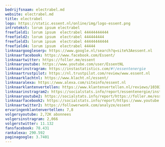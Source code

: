 ```yaml
---
bedrijfsnaam: electrabel.md  
website: electrabel.md
title: electrabel 
logo: https://static.essent.nl/online/img/logo-essent.png  
introtekst: lorum ipsum electrabel
freefield1: lorum ipsum  electrabel 44444444444
freefield2: lorum ipsum  electrabel 444444444
freefield3: lorum ipsum  electrabel 44444444444
freefield4: lorum ipsum  electrabel 44444
linknaargoogleserp: https://www.google.nl/search?q=site%3Aessent.nl  
linknaarfacebook: https://www.facebook.com/Essent/  
linknaartwitter: https://foller.me/essent  
linknaaryoutube: https://www.youtube.com/user/EssentNL  
linknaarinstragram: https://instastatistics.com/#!/essentenergie  
linknaartrustpilot: https://nl.trustpilot.com/review/www.essent.nl  
linknaarklachtnl: https://www.klacht.nl/essent/  
linknaaralexa: https://www.alexa.com/siteinfo/essent.nl  
linknaarklantenvertellen: https://www.klantenvertellen.nl/reviews/1038383/essent  
linknaarinstragram2: https://socialstats.info/report/essentenergie/instagram  
linknaaryoutube2: https://socialstats.info/report/https://foller.me/essent/youtube  
linknaarfacebook2: https://socialstats.info/report/https://www.youtube.com/user/essent  
linknaartwitter2: https://followerwonk.com/analyze/essent  
ervaringenklantenvertellen: 7,8  
volgersyoutube: 2,72K abonnees  
volgersinstragram: 2,066  
volgerstwitter: 11.132  
fansfacebook: 78.431  
rankalexa: 290.592  
paginagoogle: 3.7401  
---
```




